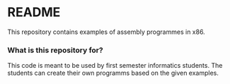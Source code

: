 # README #

This repository contains examples of assembly programmes in x86.

### What is this repository for? ###

This code is meant to be used by first semester informatics students. The students can create their own programms based on the given examples.
